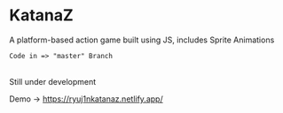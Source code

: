 # KatanaZ

A platform-based action game built using JS, includes Sprite Animations
</br>
```
Code in => "master" Branch
```
</br>
Still under development
</br>

Demo -> https://ryuj1nkatanaz.netlify.app/





